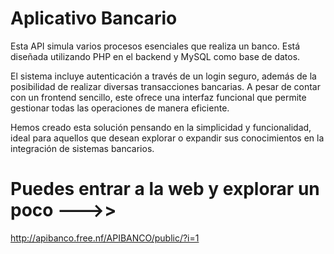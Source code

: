 # Aplicativo Bancario

Esta API simula varios procesos esenciales que realiza un banco. Está diseñada utilizando PHP en el backend y MySQL como base de datos.

El sistema incluye autenticación a través de un login seguro, además de la posibilidad de realizar diversas transacciones bancarias. A pesar de contar con un frontend sencillo, este ofrece una interfaz funcional que permite gestionar todas las operaciones de manera eficiente.

Hemos creado esta solución pensando en la simplicidad y funcionalidad, ideal para aquellos que desean explorar o expandir sus conocimientos en la integración de sistemas bancarios.

# Puedes entrar a la web y explorar un poco --->>
http://apibanco.free.nf/APIBANCO/public/?i=1
